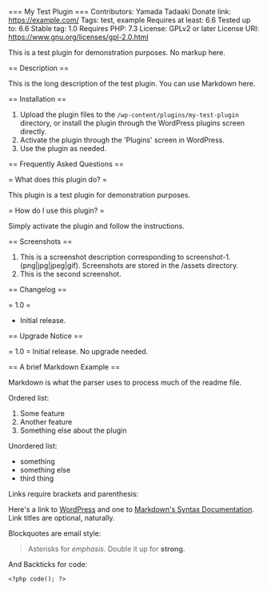 === My Test Plugin ===
Contributors: Yamada Tadaaki
Donate link: https://example.com/
Tags: test, example
Requires at least: 6.6
Tested up to: 6.6
Stable tag: 1.0
Requires PHP: 7.3
License: GPLv2 or later
License URI: https://www.gnu.org/licenses/gpl-2.0.html

This is a test plugin for demonstration purposes. No markup here.

== Description ==

This is the long description of the test plugin. You can use Markdown here.

== Installation ==

1. Upload the plugin files to the `/wp-content/plugins/my-test-plugin` directory, or install the plugin through the WordPress plugins screen directly.
2. Activate the plugin through the 'Plugins' screen in WordPress.
3. Use the plugin as needed.

== Frequently Asked Questions ==

= What does this plugin do? =

This plugin is a test plugin for demonstration purposes.

= How do I use this plugin? =

Simply activate the plugin and follow the instructions.

== Screenshots ==

1. This is a screenshot description corresponding to screenshot-1.(png|jpg|jpeg|gif). Screenshots are stored in the /assets directory.
2. This is the second screenshot.

== Changelog ==

= 1.0 =
* Initial release.

== Upgrade Notice ==

= 1.0 =
Initial release. No upgrade needed.

== A brief Markdown Example ==

Markdown is what the parser uses to process much of the readme file.

[markdown syntax]: https://daringfireball.net/projects/markdown/syntax

Ordered list:

1. Some feature
1. Another feature
1. Something else about the plugin

Unordered list:

* something
* something else
* third thing

Links require brackets and parenthesis:

Here's a link to [WordPress](https://wordpress.org/ "Your favorite software") and one to [Markdown's Syntax Documentation][markdown syntax]. Link titles are optional, naturally.

Blockquotes are email style:

> Asterisks for *emphasis*. Double it up for **strong**.

And Backticks for code:

`<?php code(); ?>`